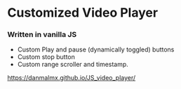 # Customized Video Player
### Written in vanilla JS

- Custom Play and pause (dynamically toggled) buttons
- Custom stop button
- Custom range scroller and timestamp.

https://danmalmx.github.io/JS_video_player/
